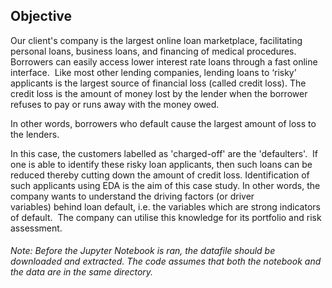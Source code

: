 ## Objective

Our client's company is the largest online loan marketplace, facilitating personal loans, business loans, and financing of medical procedures. 
Borrowers can easily access lower interest rate loans through a fast online interface. 
Like most other lending companies, lending loans to ‘risky’ applicants is the largest source of financial loss (called credit loss). 
The credit loss is the amount of money lost by the lender when the borrower refuses to pay or runs away with the money owed. 

In other words, borrowers who default cause the largest amount of loss to the lenders. 

In this case, the customers labelled as 'charged-off' are the 'defaulters'. 
If one is able to identify these risky loan applicants, then such loans can be reduced thereby cutting down the amount of credit loss. 
Identification of such applicants using EDA is the aim of this case study.
In other words, the company wants to understand the driving factors (or driver variables) behind loan default, i.e. the variables which are strong indicators of default.  The company can utilise this knowledge for its portfolio and risk assessment.

###### Note: Before the Jupyter Notebook is ran, the datafile should be downloaded and extracted. The code assumes that both the notebook and the data are in the same directory. 
